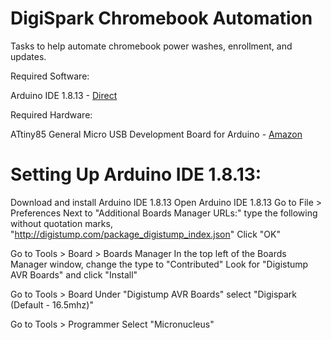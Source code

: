 # DigiSpark Chromebook Automation
Tasks to help automate chromebook power washes, enrollment, and updates.

Required Software:

Arduino IDE 1.8.13 - [Direct](https://www.arduino.cc/en/software)


Required Hardware:

ATtiny85 General Micro USB Development Board for Arduino - [Amazon](https://www.amazon.com/AiTrip-Digispark-Kickstarter-Attiny85-Development/dp/B0836WXQQR/ref=sr_1_5?dchild=1&keywords=digispark+usb&qid=1619496257&sr=8-5)


# Setting Up Arduino IDE 1.8.13:

Download and install Arduino IDE 1.8.13
Open Arduino IDE 1.8.13
Go to File > Preferences
Next to "Additional Boards Manager URLs:" type the following without quotation marks, "http://digistump.com/package_digistump_index.json"
Click "OK"

Go to Tools > Board > Boards Manager
In the top left of the Boards Manager window, change the type to "Contributed"
Look for "Digistump AVR Boards" and click "Install"

Go to Tools > Board
Under "Digistump AVR Boards" select "Digispark (Default - 16.5mhz)"

Go to Tools > Programmer
Select "Micronucleus"
